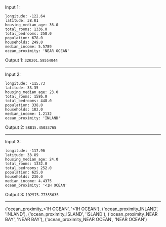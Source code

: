 Input 1:
```
longitude: -122.64
latitude: 38.01
housing_median_age: 36.0
total_rooms: 1336.0
total_bedrooms: 258.0
population: 678.0
households: 249.0
median_income: 5.5789
ocean_proximity: 'NEAR OCEAN'
```

Output 1: `320201.58554044`

-----------------------------------

Input 2:
```
longitude: -115.73
latitude: 33.35
housing_median_age: 23.0
total_rooms: 1586.0
total_bedrooms: 448.0
population: 338.0
households: 182.0
median_income: 1.2132
ocean_proximity: 'INLAND'
```
Output 2: `58815.45033765`

-----------------------------------

Input 3:
```
longitude: -117.96
latitude: 33.89
housing_median_age: 24.0
total_rooms: 1332.0
total_bedrooms: 252.0
population: 625.0
households: 230.0
median_income: 4.4375
ocean_proximity: '<1H OCEAN'
```
Output 3: `192575.77355635`

-----------------------------------

('ocean_proximity_<1H OCEAN', '<1H OCEAN'),
('ocean_proximity_INLAND', 'INLAND'),
('ocean_proximity_ISLAND', 'ISLAND'),
('ocean_proximity_NEAR BAY', 'NEAR BAY'),
('ocean_proximity_NEAR OCEAN', 'NEAR OCEAN')